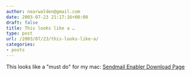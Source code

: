```yaml
---
author: nearwalden@gmail.com
date: 2003-07-23 21:17:16+00:00
draft: false
title: This looks like a …
type: post
url: /2003/07/23/this-looks-like-a/
categories:
- posts
---
```


This looks like a "must do" for my mac:  [Sendmail Enabler Download Page](//www.roadstead.com/weblog/Tutorials/SMSource.html')



